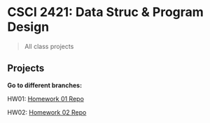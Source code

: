 # CSCI 2421: Data Struc & Program Design

> All class projects

## Projects

**Go to different branches:**

HW01: [Homework 01 Repo](https://github.com/prinnpy/data_structure/tree/HW01)

HW02: [Homework 02 Repo](https://github.com/prinnpy/data_structure/tree/HW02)

